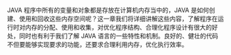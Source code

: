  JAVA 程序中所有的变量和对象都是存放在计算机内存当中的，JAVA 是如何创建、使用和回收这些内存空间呢？这一章我们将详细讲解这些内容，了解程序在运行时对内存的分配、使用和收集，对优化程序结构、合理化程序设计有很大的好处，同时也有利于我们了解 JAVA 语言的一些特性和机制。良好的、健壮的代码不但要能够实现要求的功能，还要求合理利用内存，优化执行效率。

